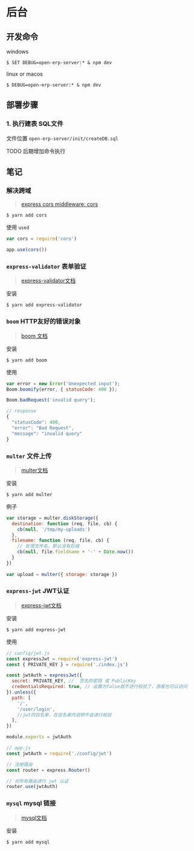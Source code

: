 # 后台

## 开发命令

windows
``` shell
$ SET DEBUG=open-erp-server:* & npm dev
```

linux or macos
``` shell
$ DEBUG=open-erp-server:* & npm dev
```

## 部署步骤

### 1. 执行建表 SQL文件

文件位置 `open-erp-server/init/createDB.sql`

TODO 后期增加命令执行

## 笔记

### 解决跨域
> [express cors middleware: cors](https://expressjs.com/en/resources/middleware/cors.html)

``` shell
$ yarn add cors
```
使用 `used`
``` javascript
var cors = require('cors')

app.use(cors())
```

### `express-validator` 表单验证
> [express-validator文档](https://express-validator.github.io/docs/)

安装

``` shell
$ yarn add express-validator
```

### `boom` HTTP友好的错误对象
> [boom 文档](https://www.npmjs.com/package/boom)

安装

``` shell
$ yarn add boom
```

使用
``` javascript
var error = new Error('Unexpected input');
Boom.boomify(error, { statusCode: 400 });

Boom.badRequest('invalid query');

// response
{
  "statusCode": 400,
  "error": "Bad Request",
  "message": "invalid query"
}
```

### `multer` 文件上传
> [multer文档](https://www.npmjs.com/package/multer)

安装

``` shell
$ yarn add multer
```

例子
``` javascript
var storage = multer.diskStorage({
  destination: function (req, file, cb) {
    cb(null, '/tmp/my-uploads')
  },
  filename: function (req, file, cb) {
    // 处理文件名，默认没有后缀
    cb(null, file.fieldname + '-' + Date.now())
  }
})
 
var upload = multer({ storage: storage })
```

### `express-jwt` JWT认证
> [express-jwt文档](https://www.npmjs.com/package/express-jwt)

安装
``` shell
$ yarn add express-jwt
```

使用
``` javascript
// config/jwt.js
const expressJwt = require('express-jwt')
const { PRIVATE_KEY } = require('./index.js')

const jwtAuth = expressJwt({
  secret: PRIVATE_KEY, //  签名的密钥 或 PublicKey
  credentialsRequired: true, // 设置为false就不进行校验了，游客也可以访问
}).unless({
  path: [
    '/',
    '/user/login',
    //jwt的白名单，在该名单内说明不会进行校验
  ],
})

module.exports = jwtAuth
```

``` javascript 
// app.js
const jwtAuth = require('./config/jwt')

// 注册路由
const router = express.Router()

// 对所有路由进行 jwt 认证
router.use(jwtAuth)
```

### `mysql` mysql 链接
> [mysql文档](https://www.npmjs.com/package/mysql)

安装
``` shell
$ yarn add mysql
```